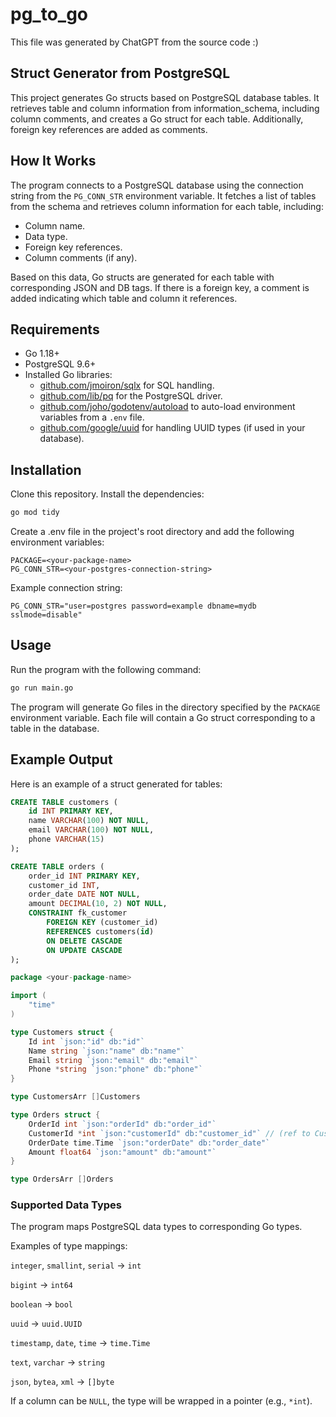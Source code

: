 # pg_to_go

This file was generated by ChatGPT from the source code :)

## Struct Generator from PostgreSQL

This project generates Go structs based on PostgreSQL database tables. It retrieves table and column information from information_schema, including column comments, and creates a Go struct for each table. Additionally, foreign key references are added as comments.

## How It Works

The program connects to a PostgreSQL database using the connection string from the `PG_CONN_STR` environment variable.
It fetches a list of tables from the schema and retrieves column information for each table, including:
* Column name.
* Data type.
* Foreign key references.
* Column comments (if any).

Based on this data, Go structs are generated for each table with corresponding JSON and DB tags.
If there is a foreign key, a comment is added indicating which table and column it references.

## Requirements

* Go 1.18+
* PostgreSQL 9.6+
* Installed Go libraries:
  * [github.com/jmoiron/sqlx](github.com/jmoiron/sqlx) for SQL handling.
  * [github.com/lib/pq](github.com/lib/pq) for the PostgreSQL driver.
  * [github.com/joho/godotenv/autoload](github.com/joho/godotenv/autoload) to auto-load environment variables from a `.env` file.
  * [github.com/google/uuid](github.com/google/uuid) for handling UUID types (if used in your database).

## Installation

Clone this repository.
Install the dependencies:
```bash
go mod tidy
```

Create a .env file in the project's root directory and add the following environment variables:
```env
PACKAGE=<your-package-name>
PG_CONN_STR=<your-postgres-connection-string>
```
Example connection string:
```env
PG_CONN_STR="user=postgres password=example dbname=mydb sslmode=disable"
```

## Usage

Run the program with the following command:

```bash
go run main.go
```

The program will generate Go files in the directory specified by the `PACKAGE` environment variable. Each file will contain a Go struct corresponding to a table in the database.

## Example Output
Here is an example of a struct generated for tables:

```sql
CREATE TABLE customers (
    id INT PRIMARY KEY,
    name VARCHAR(100) NOT NULL,
    email VARCHAR(100) NOT NULL,
    phone VARCHAR(15)
);

CREATE TABLE orders (
    order_id INT PRIMARY KEY,
    customer_id INT,
    order_date DATE NOT NULL,
    amount DECIMAL(10, 2) NOT NULL,
    CONSTRAINT fk_customer
        FOREIGN KEY (customer_id)
        REFERENCES customers(id)
        ON DELETE CASCADE
        ON UPDATE CASCADE
);
```

```go
package <your-package-name>

import (
    "time"
)

type Customers struct { 
	Id int `json:"id" db:"id"`  
	Name string `json:"name" db:"name"`  
	Email string `json:"email" db:"email"`  
	Phone *string `json:"phone" db:"phone"` 
}

type CustomersArr []Customers

type Orders struct { 
	OrderId int `json:"orderId" db:"order_id"`  
	CustomerId *int `json:"customerId" db:"customer_id"` // (ref to Customers.Id)  
	OrderDate time.Time `json:"orderDate" db:"order_date"`  
	Amount float64 `json:"amount" db:"amount"` 
}

type OrdersArr []Orders
```


### Supported Data Types

The program maps PostgreSQL data types to corresponding Go types. 

Examples of type mappings:

`integer`, `smallint`, `serial` → `int`

`bigint` → `int64`

`boolean` → `bool`

`uuid` → `uuid.UUID`

`timestamp`, `date`, `time` → `time.Time`

`text`, `varchar` → `string`

`json`, `bytea`, `xml` → `[]byte`

If a column can be `NULL`, the type will be wrapped in a pointer (e.g., `*int`).

